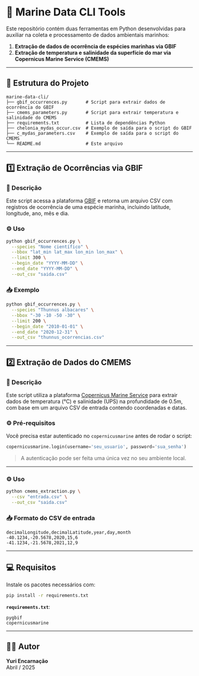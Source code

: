 
# 🌊 Marine Data CLI Tools

Este repositório contém duas ferramentas em Python desenvolvidas para auxiliar na coleta e processamento de dados ambientais marinhos:

1. **Extração de dados de ocorrência de espécies marinhas via GBIF**
2. **Extração de temperatura e salinidade da superfície do mar via Copernicus Marine Service (CMEMS)**

---

## 📁 Estrutura do Projeto

```
marine-data-cli/
├── gbif_occurrences.py       # Script para extrair dados de ocorrência do GBIF
├── cmems_parameters.py       # Script para extrair temperatura e salinidade do CMEMS
├── requirements.txt          # Lista de dependências Python
├── chelonia_mydas_occur.csv  # Exemplo de saída para o script do GBIF
├── c_mydas_parameters.csv    # Exemplo de saída para o script do CMEMS
└── README.md                 # Este arquivo
```

---

## 1️⃣ Extração de Ocorrências via GBIF

### 📌 Descrição

Este script acessa a plataforma [GBIF](https://www.gbif.org/) e retorna um arquivo CSV com registros de ocorrência de uma espécie marinha, incluindo latitude, longitude, ano, mês e dia.

### ⚙️ Uso

```bash
python gbif_occurrences.py \
  --species "Nome científico" \
  --bbox "lat_min lat_max lon_min lon_max" \
  --limit 300 \
  --begin_date "YYYY-MM-DD" \
  --end_date "YYYY-MM-DD" \
  --out_csv "saida.csv"
```

### 📥 Exemplo

```bash
python gbif_occurrences.py \
  --species "Thunnus albacares" \
  --bbox "-30 -10 -50 -30" \
  --limit 200 \
  --begin_date "2010-01-01" \
  --end_date "2020-12-31" \
  --out_csv "thunnus_ocorrencias.csv"
```

---

## 2️⃣ Extração de Dados do CMEMS

### 📌 Descrição

Este script utiliza a plataforma [Copernicus Marine Service](https://marine.copernicus.eu/) para extrair dados de temperatura (°C) e salinidade (UPS) na profundidade de 0.5m, com base em um arquivo CSV de entrada contendo coordenadas e datas.

### ⚙️ Pré-requisitos

Você precisa estar autenticado no `copernicusmarine` antes de rodar o script:

```python
copernicusmarine.login(username='seu_usuario', password='sua_senha')
```

> A autenticação pode ser feita uma única vez no seu ambiente local.

---

### ⚙️ Uso

```bash
python cmems_extraction.py \
  --csv "entrada.csv" \
  --out_csv "saida.csv"
```

### 📥 Formato do CSV de entrada

```csv
decimalLongitude,decimalLatitude,year,day,month
-40.1234,-20.5678,2020,15,6
-41.1234,-21.5678,2021,12,9
```

---

## 💻 Requisitos

Instale os pacotes necessários com:

```bash
pip install -r requirements.txt
```

**`requirements.txt`**:

```
pygbif
copernicusmarine

```

---

## 👨‍💻 Autor

**Yuri Encarnação**  
Abril / 2025


